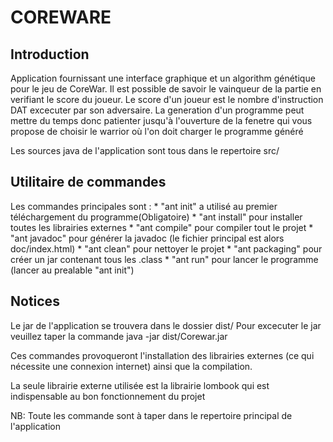 # COREWARE

## Introduction

Application fournissant une interface graphique et un algorithm génétique
pour le jeu de CoreWar. Il est possible de savoir le vainqueur de la partie en
verifiant le score du joueur. Le score d'un joueur est le nombre d'instruction
DAT excecuter par son adversaire.
La generation d'un programme peut mettre du temps donc patienter jusqu'à l'ouverture
de la fenetre qui vous propose de choisir le warrior où l'on doit charger le programme généré

Les sources java de l'application sont tous dans le repertoire src/

## Utilitaire de commandes

Les commandes principales sont :
    * "ant init" a utilisé au premier téléchargement du programme(Obligatoire)
    * "ant install" pour installer toutes les librairies externes
    * "ant compile" pour compiler tout le projet
    * "ant javadoc" pour générer la javadoc (le fichier principal est alors doc/index.html) 
    * "ant clean" pour nettoyer le projet
    * "ant packaging" pour créer un jar contenant tous les .class
    * "ant run" pour lancer le programme (lancer au prealable "ant init")

## Notices

Le jar de l'application se trouvera dans le dossier dist/
Pour excecuter le jar veuillez taper la commande 
    java -jar dist/Corewar.jar

Ces commandes provoqueront l'installation des librairies externes (ce qui nécessite une connexion
internet) ainsi que la compilation.

La seule librairie externe utilisée est la librairie lombook qui est indispensable au bon fonctionnement
du projet

NB: Toute les commande sont à taper dans le repertoire principal de l'application
